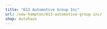 ```yaml
---
title: "613 Automotive Group Inc"
url: /new-hampton/613-automotive-group-inc/
shop: Autohaus
---
```

